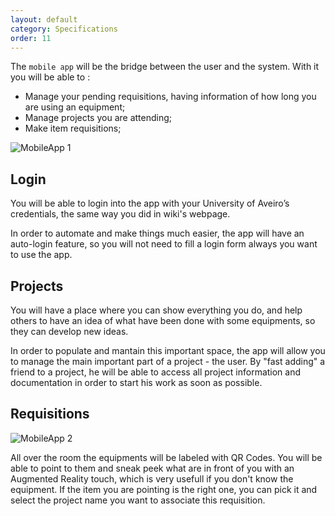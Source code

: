 ```yaml
---
layout: default
category: Specifications
order: 11
---
```


The `mobile app` will be the bridge between the user and the system. 
With it you will be able to :
* Manage your pending requisitions, having information of how long you 
are using an equipment;
* Manage projects you are attending;
* Make item requisitions;

![MobileApp 1](https://firebasestorage.googleapis.com/v0/b/makerlab-b9b8c.appspot.com/o/MobileApp-2.png?alt=media&token=1699ff29-c29e-48d0-bc9b-e1f73f2804ce)

## Login

You will be able to login into the app with your University of Aveiro’s
credentials, the same way you did in wiki's webpage.

In order to automate and make things much easier, the app will have an auto-login
feature, so you will not need to fill a login form always you want to use the app.

## Projects

You will have a place where you can show everything you do, and help others
to have an idea of what have been done with some equipments, so they can 
develop new ideas.

In order to populate and mantain this important space, the app will allow you
to manage the main important part of a project - the user.
By "fast adding" a friend to a project, he will be able to access all project
information and documentation in order to start his work as soon as possible.

## Requisitions

![MobileApp 2](https://firebasestorage.googleapis.com/v0/b/makerlab-b9b8c.appspot.com/o/MobileApp-1.png?alt=media&token=34173a92-ebac-4e5f-919c-f548bc0bbee6)

All over the room the equipments will be labeled with QR Codes. You will be able
to point to them and sneak peek what are in front of you with an Augmented Reality
touch, which is very usefull if you don't know the equipment. 
If the item you are pointing is the right one, you can pick it and select
the project name you want to associate this requisition.
